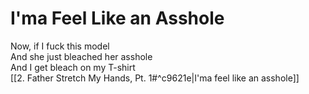# I'ma Feel Like an Asshole

Now, if I fuck this model  
And she just bleached her asshole  
And I get bleach on my T-shirt  
[[2. Father Stretch My Hands, Pt. 1#^c9621e|I'ma feel like an asshole]]  

